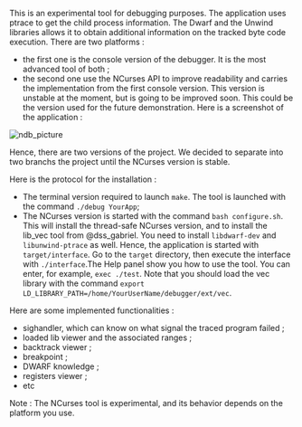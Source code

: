 This is an experimental tool for debugging purposes. The application uses ptrace to get the child process information. The Dwarf and the Unwind libraries allows it to obtain additional information on the tracked byte code execution. There are two platforms :

 - the first one is the console version of the debugger. It is the most advanced tool of both ;
 - the second one use the NCurses API to improve readability and carries the implementation from the first console version. This version is unstable at the moment, but is going to be improved soon. This could be the version
used for the future demonstration. Here is a screenshot of the application :

![ndb_picture](https://user-images.githubusercontent.com/30315405/159188426-1f9c0234-8a4f-4555-a5fb-3116c30f5263.png)

Hence, there are two versions of the project. We decided to separate into two branchs the project until the NCurses version is stable.

Here is the protocol for the installation :

 - The terminal version required to launch `make`. The tool is launched with the command `./debug YourApp`;
 - The NCurses version is started with the command `bash configure.sh`. This will install  the thread-safe NCurses version, and to install the lib_vec tool from @dss_gabriel. You need to install `libdwarf-dev` and `libunwind-ptrace`  as well. Hence, the application is started with `target/interface`.  Go to the `target` directory, then execute the interface with `./interface`.The Help panel show you how to use the tool. You can enter, for example, `exec ./test`. Note that you should load the vec library with the command `export LD_LIBRARY_PATH=/home/YourUserName/debugger/ext/vec`.

Here are some implemented functionalities :
 - sighandler, which can know on what signal the traced program failed ;
 - loaded lib viewer and the associated ranges ;
 - backtrack viewer ;
 - breakpoint ;
 - DWARF knowledge ;
 - registers viewer ;
 - etc


Note : The NCurses tool is experimental, and its behavior depends on the platform you use.



